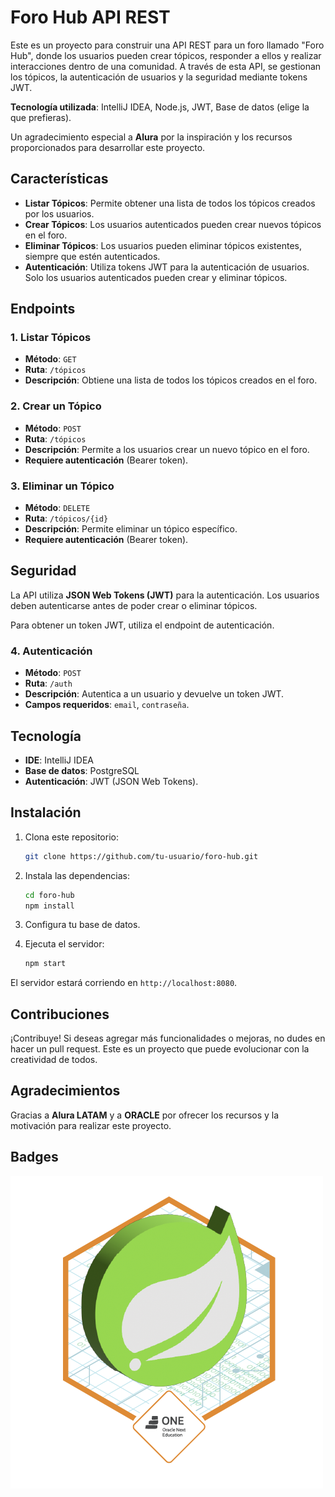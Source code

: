 # Foro Hub API REST

Este es un proyecto para construir una API REST para un foro llamado "Foro Hub", donde los usuarios pueden crear tópicos, responder a ellos y realizar interacciones dentro de una comunidad. A través de esta API, se gestionan los tópicos, la autenticación de usuarios y la seguridad mediante tokens JWT.

**Tecnología utilizada**: IntelliJ IDEA, Node.js, JWT, Base de datos (elige la que prefieras).

Un agradecimiento especial a **Alura** por la inspiración y los recursos proporcionados para desarrollar este proyecto.

## Características

- **Listar Tópicos**: Permite obtener una lista de todos los tópicos creados por los usuarios.
- **Crear Tópicos**: Los usuarios autenticados pueden crear nuevos tópicos en el foro.
- **Eliminar Tópicos**: Los usuarios pueden eliminar tópicos existentes, siempre que estén autenticados.
- **Autenticación**: Utiliza tokens JWT para la autenticación de usuarios. Solo los usuarios autenticados pueden crear y eliminar tópicos.

## Endpoints

### 1. Listar Tópicos
- **Método**: `GET`
- **Ruta**: `/tópicos`
- **Descripción**: Obtiene una lista de todos los tópicos creados en el foro.

### 2. Crear un Tópico
- **Método**: `POST`
- **Ruta**: `/tópicos`
- **Descripción**: Permite a los usuarios crear un nuevo tópico en el foro.
- **Requiere autenticación** (Bearer token).

### 3. Eliminar un Tópico
- **Método**: `DELETE`
- **Ruta**: `/tópicos/{id}`
- **Descripción**: Permite eliminar un tópico específico.
- **Requiere autenticación** (Bearer token).

## Seguridad

La API utiliza **JSON Web Tokens (JWT)** para la autenticación. Los usuarios deben autenticarse antes de poder crear o eliminar tópicos. 

Para obtener un token JWT, utiliza el endpoint de autenticación.

### 4. Autenticación
- **Método**: `POST`
- **Ruta**: `/auth`
- **Descripción**: Autentica a un usuario y devuelve un token JWT.
- **Campos requeridos**: `email`, `contraseña`.

## Tecnología

- **IDE**: IntelliJ IDEA
- **Base de datos**: PostgreSQL
- **Autenticación**: JWT (JSON Web Tokens).

## Instalación

1. Clona este repositorio:
    ```bash
    git clone https://github.com/tu-usuario/foro-hub.git
    ```

2. Instala las dependencias:
    ```bash
    cd foro-hub
    npm install
    ```

3. Configura tu base de datos.

4. Ejecuta el servidor:
    ```bash
    npm start
    ```

El servidor estará corriendo en `http://localhost:8080`.

## Contribuciones

¡Contribuye! Si deseas agregar más funcionalidades o mejoras, no dudes en hacer un pull request. Este es un proyecto que puede evolucionar con la creatividad de todos.

## Agradecimientos

Gracias a **Alura LATAM** y a **ORACLE** por ofrecer los recursos y la motivación para realizar este proyecto.

## Badges

![image alt](https://github.com/GabbyGeek/Foro-Hub/blob/main/Badge-Spring.png?raw=true)

